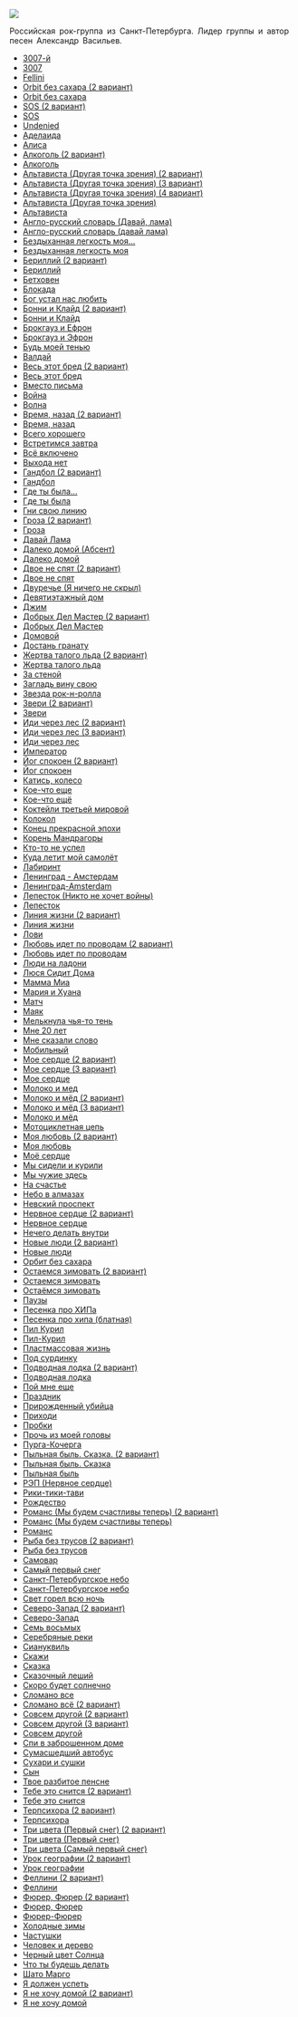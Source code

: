 ![](/songs/рст/Сплин/splin.jpg)  

Российская рок-группа из Санкт-Петербурга. Лидер группы и автор песен Александр Васильев.

* [3007-й](/songs/рст/Сплин/3007-й)
* [3007](/songs/рст/Сплин/3007)
* [Fellini](/songs/рст/Сплин/Fellini)
* [Orbit без сахара (2 вариант)](/songs/рст/Сплин/Orbit%20без%20сахара%20(2%20вариант))
* [Orbit без сахара](/songs/рст/Сплин/Orbit%20без%20сахара)
* [SOS (2 вариант)](/songs/рст/Сплин/SOS%20(2%20вариант))
* [SOS](/songs/рст/Сплин/SOS)
* [Undenied](/songs/рст/Сплин/Undenied)
* [Аделаида](/songs/рст/Сплин/Аделаида)
* [Алиca](/songs/рст/Сплин/Алиca)
* [Алкоголь (2 вариант)](/songs/рст/Сплин/Алкоголь%20(2%20вариант))
* [Алкоголь](/songs/рст/Сплин/Алкоголь)
* [Альтависта (Другая точка зрения) (2 вариант)](/songs/рст/Сплин/Альтависта%20(Другая%20точка%20зрения)%20(2%20вариант))
* [Альтависта (Другая точка зрения) (3 вариант)](/songs/рст/Сплин/Альтависта%20(Другая%20точка%20зрения)%20(3%20вариант))
* [Альтависта (Другая точка зрения) (4 вариант)](/songs/рст/Сплин/Альтависта%20(Другая%20точка%20зрения)%20(4%20вариант))
* [Альтависта (Другая точка зрения)](/songs/рст/Сплин/Альтависта%20(Другая%20точка%20зрения))
* [Альтависта](/songs/рст/Сплин/Альтависта)
* [Англо-русский словарь (Давай, лама)](/songs/рст/Сплин/Англо-русский%20словарь%20(Давай,%20лама))
* [Англо-русский словарь (давай лама)](/songs/рст/Сплин/Англо-русский%20словарь%20(давай%20лама))
* [Бездыханная легкость моя...](/songs/рст/Сплин/Бездыханная%20легкость%20моя...)
* [Бездыханная легкость моя](/songs/рст/Сплин/Бездыханная%20легкость%20моя)
* [Бериллий (2 вариант)](/songs/рст/Сплин/Бериллий%20(2%20вариант))
* [Бериллий](/songs/рст/Сплин/Бериллий)
* [Бетховен](/songs/рст/Сплин/Бетховен)
* [Блокада](/songs/рст/Сплин/Блокада)
* [Бог устал нас любить](/songs/рст/Сплин/Бог%20устал%20нас%20любить)
* [Бонни и Клайд (2 вариант)](/songs/рст/Сплин/Бонни%20и%20Клайд%20(2%20вариант))
* [Бонни и Клайд](/songs/рст/Сплин/Бонни%20и%20Клайд)
* [Брокгауз и Ефрон](/songs/рст/Сплин/Брокгауз%20и%20Ефрон)
* [Брокгауз и Эфрон](/songs/рст/Сплин/Брокгауз%20и%20Эфрон)
* [Будь моей тенью](/songs/рст/Сплин/Будь%20моей%20тенью)
* [Валдай](/songs/рст/Сплин/Валдай)
* [Весь этот бред (2 вариант)](/songs/рст/Сплин/Весь%20этот%20бред%20(2%20вариант))
* [Весь этот бред](/songs/рст/Сплин/Весь%20этот%20бред)
* [Вместо письма](/songs/рст/Сплин/Вместо%20письма)
* [Война](/songs/рст/Сплин/Война)
* [Волна](/songs/рст/Сплин/Волна)
* [Время, назад (2 вариант)](/songs/рст/Сплин/Время,%20назад%20(2%20вариант))
* [Время, назад](/songs/рст/Сплин/Время,%20назад)
* [Всего хорошего](/songs/рст/Сплин/Всего%20хорошего)
* [Встретимся завтра](/songs/рст/Сплин/Встретимся%20завтра)
* [Всё включено](/songs/рст/Сплин/Всё%20включено)
* [Выхода нет](/songs/рст/Сплин/Выхода%20нет)
* [Гандбол (2 вариант)](/songs/рст/Сплин/Гандбол%20(2%20вариант))
* [Гандбол](/songs/рст/Сплин/Гандбол)
* [Где ты была...](/songs/рст/Сплин/Где%20ты%20была...)
* [Где ты была](/songs/рст/Сплин/Где%20ты%20была)
* [Гни свою линию](/songs/рст/Сплин/Гни%20свою%20линию)
* [Гроза (2 вариант)](/songs/рст/Сплин/Гроза%20(2%20вариант))
* [Гроза](/songs/рст/Сплин/Гроза)
* [Давай Лама](/songs/рст/Сплин/Давай%20Лама)
* [Далеко домой (Абсент)](/songs/рст/Сплин/Далеко%20домой%20(Абсент))
* [Далеко домой](/songs/рст/Сплин/Далеко%20домой)
* [Двое не спят (2 вариант)](/songs/рст/Сплин/Двое%20не%20спят%20(2%20вариант))
* [Двое не спят](/songs/рст/Сплин/Двое%20не%20спят)
* [Двуречье (Я ничего не скрыл)](/songs/рст/Сплин/Двуречье%20(Я%20ничего%20не%20скрыл))
* [Девятиэтажный дом](/songs/рст/Сплин/Девятиэтажный%20дом)
* [Джим](/songs/рст/Сплин/Джим)
* [Добрых Дел Мастер (2 вариант)](/songs/рст/Сплин/Добрых%20Дел%20Мастер%20(2%20вариант))
* [Добрых Дел Мастер](/songs/рст/Сплин/Добрых%20Дел%20Мастер)
* [Домовой](/songs/рст/Сплин/Домовой)
* [Достань гранату](/songs/рст/Сплин/Достань%20гранату)
* [Жертва талого льда (2 вариант)](/songs/рст/Сплин/Жертва%20талого%20льда%20(2%20вариант))
* [Жертва талого льда](/songs/рст/Сплин/Жертва%20талого%20льда)
* [За стеной](/songs/рст/Сплин/За%20стеной)
* [Загладь вину свою](/songs/рст/Сплин/Загладь%20вину%20свою)
* [Звезда рок-н-ролла](/songs/рст/Сплин/Звезда%20рок-н-ролла)
* [Звери (2 вариант)](/songs/рст/Сплин/Звери%20(2%20вариант))
* [Звери](/songs/рст/Сплин/Звери)
* [Иди через лес (2 вариант)](/songs/рст/Сплин/Иди%20через%20лес%20(2%20вариант))
* [Иди через лес (3 вариант)](/songs/рст/Сплин/Иди%20через%20лес%20(3%20вариант))
* [Иди через лес](/songs/рст/Сплин/Иди%20через%20лес)
* [Император](/songs/рст/Сплин/Император)
* [Йог спокоен (2 вариант)](/songs/рст/Сплин/Йог%20спокоен%20(2%20вариант))
* [Йог спокоен](/songs/рст/Сплин/Йог%20спокоен)
* [Катись, колесо](/songs/рст/Сплин/Катись,%20колесо)
* [Кое-что еще](/songs/рст/Сплин/Кое-что%20еще)
* [Кое-что ещё](/songs/рст/Сплин/Кое-что%20ещё)
* [Коктейли третьей мировой](/songs/рст/Сплин/Коктейли%20третьей%20мировой)
* [Колокол](/songs/рст/Сплин/Колокол)
* [Конец прекрасной эпохи](/songs/рст/Сплин/Конец%20прекрасной%20эпохи)
* [Корень Мандрагоры](/songs/рст/Сплин/Корень%20Мандрагоры)
* [Кто-то не успел](/songs/рст/Сплин/Кто-то%20не%20успел)
* [Куда летит мой самолёт](/songs/рст/Сплин/Куда%20летит%20мой%20самолёт)
* [Лабиринт](/songs/рст/Сплин/Лабиринт)
* [Ленинград - Амстердам](/songs/рст/Сплин/Ленинград%20-%20Амстердам)
* [Ленинград-Amsterdam](/songs/рст/Сплин/Ленинград-Amsterdam)
* [Лепесток (Никто не хочет войны)](/songs/рст/Сплин/Лепесток%20(Никто%20не%20хочет%20войны))
* [Лепесток](/songs/рст/Сплин/Лепесток)
* [Линия жизни (2 вариант)](/songs/рст/Сплин/Линия%20жизни%20(2%20вариант))
* [Линия жизни](/songs/рст/Сплин/Линия%20жизни)
* [Лови](/songs/рст/Сплин/Лови)
* [Любовь идет по проводам (2 вариант)](/songs/рст/Сплин/Любовь%20идет%20по%20проводам%20(2%20вариант))
* [Любовь идет по проводам](/songs/рст/Сплин/Любовь%20идет%20по%20проводам)
* [Люди на ладони](/songs/рст/Сплин/Люди%20на%20ладони)
* [Люся Сидит Дома](/songs/рст/Сплин/Люся%20Сидит%20Дома)
* [Мамма Миа](/songs/рст/Сплин/Мамма%20Миа)
* [Мария и Хуана](/songs/рст/Сплин/Мария%20и%20Хуана)
* [Матч](/songs/рст/Сплин/Матч)
* [Маяк](/songs/рст/Сплин/Маяк)
* [Мелькнула чья-то тень](/songs/рст/Сплин/Мелькнула%20чья-то%20тень)
* [Мне 20 лет](/songs/рст/Сплин/Мне%2020%20лет)
* [Мне сказали слово](/songs/рст/Сплин/Мне%20сказали%20слово)
* [Мобильный](/songs/рст/Сплин/Мобильный)
* [Мое сердце (2 вариант)](/songs/рст/Сплин/Мое%20сердце%20(2%20вариант))
* [Мое сердце (3 вариант)](/songs/рст/Сплин/Мое%20сердце%20(3%20вариант))
* [Мое сердце](/songs/рст/Сплин/Мое%20сердце)
* [Молоко и мед](/songs/рст/Сплин/Молоко%20и%20мед)
* [Молоко и мёд (2 вариант)](/songs/рст/Сплин/Молоко%20и%20мёд%20(2%20вариант))
* [Молоко и мёд (3 вариант)](/songs/рст/Сплин/Молоко%20и%20мёд%20(3%20вариант))
* [Молоко и мёд](/songs/рст/Сплин/Молоко%20и%20мёд)
* [Мотоциклетная цепь](/songs/рст/Сплин/Мотоциклетная%20цепь)
* [Моя любовь (2 вариант)](/songs/рст/Сплин/Моя%20любовь%20(2%20вариант))
* [Моя любовь](/songs/рст/Сплин/Моя%20любовь)
* [Моё сердце](/songs/рст/Сплин/Моё%20сердце)
* [Мы сидели и курили](/songs/рст/Сплин/Мы%20сидели%20и%20курили)
* [Мы чужие здесь](/songs/рст/Сплин/Мы%20чужие%20здесь)
* [На счастье](/songs/рст/Сплин/На%20счастье)
* [Небо в алмазах](/songs/рст/Сплин/Небо%20в%20алмазах)
* [Невский проспект](/songs/рст/Сплин/Невский%20проспект)
* [Нервное сердце (2 вариант)](/songs/рст/Сплин/Нервное%20сердце%20(2%20вариант))
* [Нервное сердце](/songs/рст/Сплин/Нервное%20сердце)
* [Нечего делать внутри](/songs/рст/Сплин/Нечего%20делать%20внутри)
* [Новые люди (2 вариант)](/songs/рст/Сплин/Новые%20люди%20(2%20вариант))
* [Новые люди](/songs/рст/Сплин/Новые%20люди)
* [Оpбит без сахаpа](/songs/рст/Сплин/Оpбит%20без%20сахаpа)
* [Остаемся зимовать (2 вариант)](/songs/рст/Сплин/Остаемся%20зимовать%20(2%20вариант))
* [Остаемся зимовать](/songs/рст/Сплин/Остаемся%20зимовать)
* [Остаёмся зимовать](/songs/рст/Сплин/Остаёмся%20зимовать)
* [Паузы](/songs/рст/Сплин/Паузы)
* [Песенка про ХИПа](/songs/рст/Сплин/Песенка%20про%20ХИПа)
* [Песенка про хипа (блатная)](/songs/рст/Сплин/Песенка%20про%20хипа%20(блатная))
* [Пил Курил](/songs/рст/Сплин/Пил%20Курил)
* [Пил-Курил](/songs/рст/Сплин/Пил-Курил)
* [Пластмассовая жизнь](/songs/рст/Сплин/Пластмассовая%20жизнь)
* [Под сурдинку](/songs/рст/Сплин/Под%20сурдинку)
* [Подводная лодка (2 вариант)](/songs/рст/Сплин/Подводная%20лодка%20(2%20вариант))
* [Подводная лодка](/songs/рст/Сплин/Подводная%20лодка)
* [Пой мне еще](/songs/рст/Сплин/Пой%20мне%20еще)
* [Праздник](/songs/рст/Сплин/Праздник)
* [Прирожденный убийца](/songs/рст/Сплин/Прирожденный%20убийца)
* [Приходи](/songs/рст/Сплин/Приходи)
* [Пробки](/songs/рст/Сплин/Пробки)
* [Прочь из моей головы](/songs/рст/Сплин/Прочь%20из%20моей%20головы)
* [Пурга-Кочерга](/songs/рст/Сплин/Пурга-Кочерга)
* [Пыльная быль. Сказка. (2 вариант)](/songs/рст/Сплин/Пыльная%20быль.%20Сказка.%20(2%20вариант))
* [Пыльная быль. Сказка](/songs/рст/Сплин/Пыльная%20быль.%20Сказка)
* [Пыльная быль](/songs/рст/Сплин/Пыльная%20быль)
* [РЭП (Нервное сердце)](/songs/рст/Сплин/РЭП%20(Нервное%20сердце))
* [Рики-тики-тави](/songs/рст/Сплин/Рики-тики-тави)
* [Рождество](/songs/рст/Сплин/Рождество)
* [Романс (Мы будем счастливы теперь) (2 вариант)](/songs/рст/Сплин/Романс%20(Мы%20будем%20счастливы%20теперь)%20(2%20вариант))
* [Романс (Мы будем счастливы теперь)](/songs/рст/Сплин/Романс%20(Мы%20будем%20счастливы%20теперь))
* [Романс](/songs/рст/Сплин/Романс)
* [Рыба без трусов (2 вариант)](/songs/рст/Сплин/Рыба%20без%20трусов%20(2%20вариант))
* [Рыба без трусов](/songs/рст/Сплин/Рыба%20без%20трусов)
* [Самовар](/songs/рст/Сплин/Самовар)
* [Самый первый снег](/songs/рст/Сплин/Самый%20первый%20снег)
* [Санкт-Петербyргское небо](/songs/рст/Сплин/Санкт-Петербyргское%20небо)
* [Санкт-Петербургское небо](/songs/рст/Сплин/Санкт-Петербургское%20небо)
* [Свет горел всю ночь](/songs/рст/Сплин/Свет%20горел%20всю%20ночь)
* [Северо-Запад (2 вариант)](/songs/рст/Сплин/Северо-Запад%20(2%20вариант))
* [Северо-Запад](/songs/рст/Сплин/Северо-Запад)
* [Семь восьмых](/songs/рст/Сплин/Семь%20восьмых)
* [Серебряные реки](/songs/рст/Сплин/Серебряные%20реки)
* [Сиануквиль](/songs/рст/Сплин/Сиануквиль)
* [Скажи](/songs/рст/Сплин/Скажи)
* [Сказка](/songs/рст/Сплин/Сказка)
* [Сказочный леший](/songs/рст/Сплин/Сказочный%20леший)
* [Скоро будет солнечно](/songs/рст/Сплин/Скоро%20будет%20солнечно)
* [Сломано все](/songs/рст/Сплин/Сломано%20все)
* [Сломано всё (2 вариант)](/songs/рст/Сплин/Сломано%20всё%20(2%20вариант))
* [Совсем другой (2 вариант)](/songs/рст/Сплин/Совсем%20другой%20(2%20вариант))
* [Совсем другой (3 вариант)](/songs/рст/Сплин/Совсем%20другой%20(3%20вариант))
* [Совсем другой](/songs/рст/Сплин/Совсем%20другой)
* [Спи в заброшенном доме](/songs/рст/Сплин/Спи%20в%20заброшенном%20доме)
* [Сумасшедший автобус](/songs/рст/Сплин/Сумасшедший%20автобус)
* [Сухари и сушки](/songs/рст/Сплин/Сухари%20и%20сушки)
* [Сын](/songs/рст/Сплин/Сын)
* [Твое разбитое пенсне](/songs/рст/Сплин/Твое%20разбитое%20пенсне)
* [Тебе это снится (2 вариант)](/songs/рст/Сплин/Тебе%20это%20снится%20(2%20вариант))
* [Тебе это снится](/songs/рст/Сплин/Тебе%20это%20снится)
* [Терпсихора (2 вариант)](/songs/рст/Сплин/Терпсихора%20(2%20вариант))
* [Терпсихора](/songs/рст/Сплин/Терпсихора)
* [Три цвета (Первый снег) (2 вариант)](/songs/рст/Сплин/Три%20цвета%20(Первый%20снег)%20(2%20вариант))
* [Три цвета (Первый снег)](/songs/рст/Сплин/Три%20цвета%20(Первый%20снег))
* [Три цвета (Самый первый снег)](/songs/рст/Сплин/Три%20цвета%20(Самый%20первый%20снег))
* [Урок географии (2 вариант)](/songs/рст/Сплин/Урок%20географии%20(2%20вариант))
* [Урок географии](/songs/рст/Сплин/Урок%20географии)
* [Феллини (2 вариант)](/songs/рст/Сплин/Феллини%20(2%20вариант))
* [Феллини](/songs/рст/Сплин/Феллини)
* [Фюрер, Фюрер (2 вариант)](/songs/рст/Сплин/Фюрер,%20Фюрер%20(2%20вариант))
* [Фюрер, Фюрер](/songs/рст/Сплин/Фюрер,%20Фюрер)
* [Фюрер-Фюрер](/songs/рст/Сплин/Фюрер-Фюрер)
* [Холодные зимы](/songs/рст/Сплин/Холодные%20зимы)
* [Частушки](/songs/рст/Сплин/Частушки)
* [Человек и дерево](/songs/рст/Сплин/Человек%20и%20дерево)
* [Черный цвет Солнца](/songs/рст/Сплин/Черный%20цвет%20Солнца)
* [Что ты будешь делать](/songs/рст/Сплин/Что%20ты%20будешь%20делать)
* [Шато Марго](/songs/рст/Сплин/Шато%20Марго)
* [Я должен успеть](/songs/рст/Сплин/Я%20должен%20успеть)
* [Я не хочу домой (2 вариант)](/songs/рст/Сплин/Я%20не%20хочу%20домой%20(2%20вариант))
* [Я не хочу домой](/songs/рст/Сплин/Я%20не%20хочу%20домой)